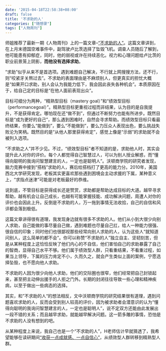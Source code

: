 ```yaml
---
date: '2015-04-18T22:58:38+08:00'
draft: false
title: '不求助的人'
categories: ["随想录"]
tags: ["人物周刊"]
---
```


师姐推荐了最新一期《人物周刊》上的一篇文章–[“不求助的人”](https://mp.weixin.qq.com/s?__biz=MTY0MzI5NDcwMQ==&mid=206411797&idx=1&sn=c0da9db2ed5a6a5bdedbfb871e45c8e6#rd)。这篇文章讲到，在上月末德国空难事件中，副驾驶卢比茨选择了坠毁飞机。调查人员随后了解到，他可能患有抑郁症，同时，他的弱视或许在持续恶化。视力和心理问题给卢比茨的职业前景笼上阴影，**而他没有选择求助**。

“求助”似乎从来不是首选项。遇到难题自己解决，不行就上网搜搜方法，还不行，则“咬紧牙关熬过去”。不求助的表面理由是不麻烦别人，但更真实的担忧大概是“如果开口求助，别人会认为我能力低下，我会因此丧失各种机会”。本质原因在于，给自己定的目标是“在他人面前表现出众”。

目标可细分为两种，“精熟型目标（mastery goal）”和“绩效型目标（performancegoal）”。精熟型目标更重视过程而非结果，认为目的是自我提升，不是获得肯定。哪怕现在还“做不到”，但通过不断努力也能有所进步。既然目标是“成为更好的自己”，那么遇到困难时，自然会寻求帮助。而绩效型目标只看最终结果，你要么“能做到”，要么“不能做到”，要么力压众人表现出色，要么挑战失败沦为笑柄。既然目的是“从他人那里获得肯定”，感觉上像是“示弱”的求助就不会被列入选项。

“不求助之人”并不少见。不过，“绩效型目标”者不知道的是，求助他人时，其实会提升此人对你的评价。每个人都觉得自己智慧过人，可以为别人授业解惑，而“懂得向聪明的我询问智慧建言的人，一定也是聪明人”。沃顿商学院的研究者发现，脑力竞赛中接到“搭档”求助的人，赛后给搭档打了更高的能力分。2010年，美国西北大学研究发现，老板其实更喜欢那些遇到困境会主动求援的下属，某种意义上，“求指点迷津”可能是对老板最好的恭维。

说到底，不管目标是获得成长还是赞赏，求助都是帮助达成目标的大道。越早寻求帮助，越有机会让自己成长，也越有可能掌握技能、成功解决问题，周遭人对你的评价也会因此上升。反倒是不求助的人，万一拖到事情无法收拾，自己的自信和风评都会落到极低。


这篇文章讲得很有道理，我发现身边就有很多不求助的人。他们从小到大很少向别人求助，自己能做的事尽量自己做，遇到难题也尽量自己扛，给人一种能力很强、很自信的印象；同时他们也很鄙视那些经常向别人求助的人，认为这些人“就知道问别人，这么简单的都不会”。你可以称赞“不求助的人”独立自主、坚韧刻苦，但是从某种程度上这恰恰反映了他们内心的不自信，他们害怕自己的求助暴露了自己的智商，显得自己水平不够。他们属于绩效型人群，只看重结果，不看重过程，如果当上领导，下属的压力肯定不小，久而久之，就会产生类似上面的案例，宁愿选择坠毁，也不愿向他人求助。

不求助的人因为很少向他人求助，他们的交际圈也很窄，他们经常把自己封锁起来，甚至把主动伸出援手的人拒之门外。长期的封闭往往导致一些心理和精神疾病，以至于做出一些病态的选择。

其实，和”不求助的人“的想法相反，文中沃顿商学院的研究结果很有道理，遇到问题喜欢求助的人，反而会受到别人较高的评价，因为被求助者会潜意识的认为“懂得向聪明的我询问智慧建言的人，一定也是聪明人”，说不定双方还能由此发展出一段不错的关系；而且越早求助，就能越早解决问题。这一箭多雕的事情，恐怕是不求助的人没有想到的吧。

从某种程度上来说，我自己也是一个“不求助的人”，H老师估计早就猜透了，我希望能够在读研期间[“收获一点成就感、一点自信心”](http://pfind.net/people/hesimin/Chinese/Favorite%20Books.htm)，从绩效型人群转移到精熟型人群。
